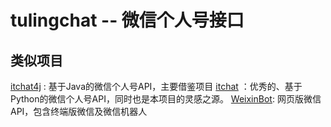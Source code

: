 # tulingchat -- 微信个人号接口

## 类似项目
[itchat4j](https://github.com/yaphone/itchat4j) : 基于Java的微信个人号API，主要借鉴项目
[itchat](https://github.com/littlecodersh/ItChat) ：优秀的、基于Python的微信个人号API，同时也是本项目的灵感之源。
[WeixinBot](https://github.com/Urinx/WeixinBot): 网页版微信API，包含终端版微信及微信机器人
